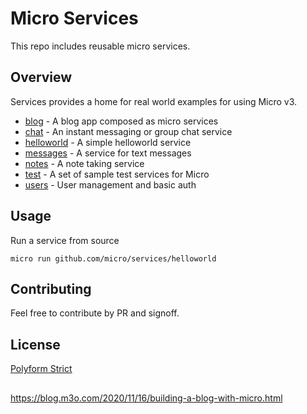 # Micro Services

This repo includes reusable micro services.

## Overview

Services provides a home for real world examples for using Micro v3.

- [blog](blog) - A blog app composed as micro services
- [chat](chat) - An instant messaging or group chat service
- [helloworld](helloworld) - A simple helloworld service
- [messages](messages) - A service for text messages
- [notes](notes) - A note taking service
- [test](test) - A set of sample test services for Micro
- [users](users) - User management and basic auth

## Usage

Run a service from source

```
micro run github.com/micro/services/helloworld
```

## Contributing

Feel free to contribute by PR and signoff.

## License

[Polyform Strict](https://polyformproject.org/licenses/strict/1.0.0/)

## 
https://blog.m3o.com/2020/11/16/building-a-blog-with-micro.html
